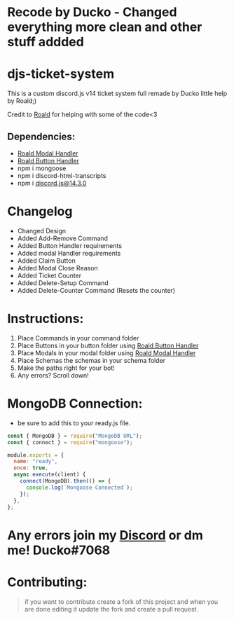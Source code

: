 # Recode by Ducko - Changed everything more clean and other stuff addded

# djs-ticket-system
This is a custom discord.js v14 ticket system full remade by Ducko little help by Roald;)

Credit to [Roald](https://github.com/RoaldDahl) for helping with some of the code<3

## Dependencies:
-  [Roald Modal Handler](https://github.com/RoaldDahl/Modal-Handler)
-  [Roald Button Handler](https://github.com/RoaldDahl/Button-Handler)
-  npm i mongoose
-  npm i discord-html-transcripts
-  npm i discord.js@14.3.0

# Changelog
- Changed Design
- Added Add-Remove Command
- Added Button Handler requirements
- Added modal Handler requirements
- Added Claim Button
- Added Modal Close Reason
- Added Ticket Counter
- Added Delete-Setup Command
- Added Delete-Counter Command (Resets the counter)

# Instructions:
1) Place Commands in your command folder
2) Place Buttons in your button folder using [Roald Button Handler](https://github.com/RoaldDahl/Button-Handler)
3) Place Modals in your modal folder using [Roald Modal Handler](https://github.com/RoaldDahl/Modal-Handler)
4) Place Schemas the schemas in your schema folder
5) Make the paths right for your bot!
6) Any errors? Scroll down!

# MongoDB Connection:
- be sure to add this to your ready.js file.
```js
const { MongoDB } = require("MongoDB URL");
const { connect } = require("mongoose");

module.exports = {
  name: "ready",
  once: true,
  async execute(client) {
    connect(MongoDB).then(() => {
      console.log(`Mongoose Connected`);
    });
  },
};
```

# Any errors join my [Discord](https://discord.gg/TKz7BMwEap) or dm me! Ducko#7068

# Contributing:
> if you want to contribute create a fork of this project and when you are done editing it update the fork and create a pull request.
